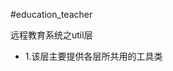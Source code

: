 

#education_teacher
<div>
    <p>
      远程教育系统之util层
    </p>
    <ul>
    <li>1.该层主要提供各层所共用的工具类</li>
    </ul>
</div>